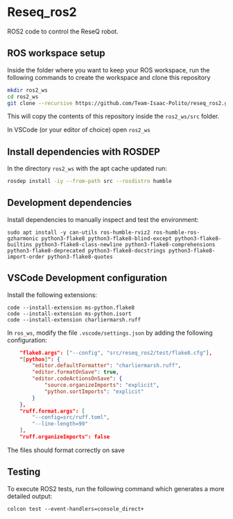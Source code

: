 # Reseq_ros2

ROS2 code to control the ReseQ robot.

## ROS workspace setup

Inside the folder where you want to keep your ROS workspace, run the following commands to create the workspace and clone this repository

```bash
mkdir ros2_ws
cd ros2_ws
git clone --recursive https://github.com/Team-Isaac-Polito/reseq_ros2.git src
```

This will copy the contents of this repository inside the `ros2_ws/src` folder.

In VSCode (or your editor of choice) open `ros2_ws`

## Install dependencies with ROSDEP

In the directory `ros2_ws` with the apt cache updated run:

```bash
rosdep install -iy --from-path src --rosdistro humble
```

## Development dependencies

Install dependencies to manually inspect and test the environment:

```
sudo apt install -y can-utils ros-humble-rviz2 ros-humble-ros-gzharmonic python3-flake8 python3-flake8-blind-except python3-flake8-builtins python3-flake8-class-newline python3-flake8-comprehensions python3-flake8-deprecated python3-flake8-docstrings python3-flake8-import-order python3-flake8-quotes
```

## VSCode Development configuration

Install the following extensions:

```
code --install-extension ms-python.flake8
code --install-extension ms-python.isort
code --install-extension charliermarsh.ruff
```

In `ros_ws`, modify the file `.vscode/settings.json` by adding the following configuration:

```json
    "flake8.args": ["--config", "src/reseq_ros2/test/flake8.cfg"],
    "[python]": {
        "editor.defaultFormatter": "charliermarsh.ruff",
        "editor.formatOnSave": true,
        "editor.codeActionsOnSave": {
            "source.organizeImports": "explicit",
            "python.sortImports": "explicit"
        }
    },
    "ruff.format.args": [
        "--config=src/ruff.toml",
        "--line-length=99"
    ],
    "ruff.organizeImports": false
```

The files should format correctly on save

## Testing 

To execute ROS2 tests, run the following command which generates a more detailed output:

```
colcon test --event-handlers=console_direct+
```